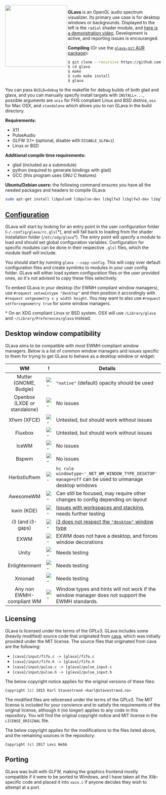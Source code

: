 
<img align="left" width="200" height="200" src="https://thumbs.gfycat.com/DefiantInformalIndianspinyloach-size_restricted.gif" />

**GLava** is an OpenGL audio spectrum visualizer. Its primary use case is for desktop windows or backgrounds. Displayed to the left is the `radial` shader module, and [here is a demonstration video](https://streamable.com/dgpj8). Development is active, and reporting issues is encouranged.

**Compiling** (Or use the [`glava-git` AUR package](https://aur.archlinux.org/packages/glava-git/))**:**

```bash
$ git clone --recursive https://github.com/wacossusca34/glava
$ cd glava
$ make
$ sudo make install
$ glava
```

You can pass `BUILD=debug` to the makefile for debug builds of both glad and glava, and you can manually specify install targets with `INSTALL=...`, possible arguments are `unix` for FHS compliant Linux and BSD distros, `osx` for Mac OSX, and `standalone` which allows you to run GLava in the build directory.

**Requirements:**

- X11
- PulseAudio
- GLFW 3.1+ (optional, disable with `DISABLE_GLFW=1`)
- Linux or BSD

**Additional compile time requirements:**

- glad (included as a submodule)
- python (required to generate bindings with glad)
- GCC (this program uses GNU C features)

**Ubuntu/Debian users:** the following command ensures you have all the needed packages and headers to compile GLava:
```bash
sudo apt-get install libpulse0 libpulse-dev libglfw3 libglfw3-dev libglx0 libxext6 libxext-dev python make gcc 
```

## [Configuration](https://github.com/wacossusca34/glava/wiki)

GLava will start by looking for an entry point in the user configuration folder (`~/.config/glava/rc.glsl`\*), and will fall back to loading from the shader installation folder (`/etc/xdg/glava`\*). The entry point will specify a module to load and should set global configuration variables. Configuration for specific modules can be done in their respective `.glsl` files, which the module itself will include.

You should start by running `glava --copy-config`. This will copy over default configuration files and create symlinks to modules in your user config folder. GLava will either load system configuration files or the user provided ones, so it's not advised to copy these files selectively.

To embed GLava in your desktop (for EWMH compliant window managers), use `#request setxwintype "desktop"` and then position it accordingly with `#request setgeometry x y width height`. You may want to also use `#request setforcegeometry true` for some window managers.

\* On an XDG compliant Linux or BSD system. OSX will use `/Library/glava` and `~/Library/Preferences/glava` instead.

## Desktop window compatibility

GLava aims to be compatible with _most_ EWMH compliant window managers. Below is a list of common window managers and issues specific to them for trying to get GLava to behave as a desktop window or widget:

| WM | ! | Details
| :---: | --- | --- |
| Mutter (GNOME, Budgie) | ![-](https://placehold.it/15/118932/000000?text=+) | `"native"` (default) opacity should be used
| Openbox (LXDE or standalone) | ![-](https://placehold.it/15/118932/000000?text=+) | No issues
| Xfwm (XFCE) | ![-](https://placehold.it/15/118932/000000?text=+) | Untested, but should work without issues
| Fluxbox | ![-](https://placehold.it/15/118932/000000?text=+) | Untested, but should work without issues
| IceWM | ![-](https://placehold.it/15/118932/000000?text=+) | No issues
| Bspwm | ![-](https://placehold.it/15/118932/000000?text=+) | No issues
| Herbstluftwm | ![-](https://placehold.it/15/118932/000000?text=+) | `hc rule windowtype~'_NET_WM_WINDOW_TYPE_DESKTOP' manage=off` can be used to unmanage desktop windows
| AwesomeWM | ![-](https://placehold.it/15/f09c00/000000?text=+) | Can still be focused, may require other changes to config depending on layout
| kwin (KDE) | ![-](https://placehold.it/15/f09c00/000000?text=+) | [Issues with workspaces and stacking](https://github.com/wacossusca34/glava/issues/4), needs further testing
| i3 (and i3-gaps) | ![-](https://placehold.it/15/f03c15/000000?text=+) | [i3 does not respect the `"desktop"` window type](https://github.com/wacossusca34/glava/issues/6)
| EXWM | ![-](https://placehold.it/15/f03c15/000000?text=+) | EXWM does not have a desktop, and forces window decorations
| Unity | ![-](https://placehold.it/15/1589F0/000000?text=+) | Needs testing
| Enlightenment | ![-](https://placehold.it/15/1589F0/000000?text=+) | Needs testing
| Xmonad | ![-](https://placehold.it/15/1589F0/000000?text=+) | Needs testing
| Any non EWMH-compliant WM | ![-](https://placehold.it/15/f03c15/000000?text=+) | Window types and hints will not work if the window manager does not support the EWMH standards.

## Licensing

GLava is licensed under the terms of the GPLv3. GLava includes some (heavily modified) source code that originated from [cava](https://github.com/karlstav/cava), which was initially provided under the MIT license. The source files that originated from cava are the following:

- `[cava]/input/fifo.c -> [glava]/fifo.c`
- `[cava]/input/fifo.h -> [glava]/fifo.h`
- `[cava]/input/pulse.c -> [glava]/pulse_input.c`
- `[cava]/input/pulse.h -> [glava]/pulse_input.h`

The below copyright notice applies for the original versions of these files:

`Copyright (c) 2015 Karl Stavestrand <karl@stavestrand.no>`

The modified files are relicensed under the terms of the GPLv3. The MIT license is included for your convience and to satisfy the requirements of the original license, although it (no longer) applies to any code in this repository. You will find the original copyright notice and MIT license in the `LICENSE_ORIGINAL` file.

The below copyright applies for the modifications to the files listed above, and the remaining sources in the repository:

`Copyright (c) 2017 Levi Webb`

## Porting

GLava was built with GLFW, making the graphics frontend mostly compatible if it were to be ported to Windows, and I have taken all the Xlib-specific code and placed it into `xwin.c` if anyone decides they wish to attempt at a port.
